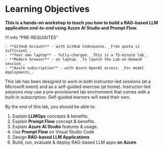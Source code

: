 # Learning Objectives

**This is a hands-on workshop to teach you how to build a RAG-based LLM application _end-to-end_ using Azure AI Studio and Prompt Flow.**

!!! info "PRE-REQUISITES"

    - **GitHub Account** - with GitHub Codespaces. _Free quota is sufficient_.
    - **Your own laptop** - fully-charged. _This is a 75-minute lab_.
    - **Modern browser** - on laptop. _To launch the Lab-on-Demand session_.
    - **Azure subscription** - with Azure OpenAI access. _For model deployments_.

This lab has been designed to work in both instructor-led sessions (at a Microsoft event) and as a self-guided exercise (at home). Instructor-led sessions _may_ use a pre-provisioned lab environment that comes with a built-in subscription. Self-guided learners will need their own.

By the end of this lab, you should be able to:

1. Explain **LLMOps** concepts & benefits.
1. Explain **Prompt Flow** concept & benefits.
1. Explain **Azure AI Studio** features & usage.
1. Use **Prompt Flow** on Visual Studio Code
1. Design **RAG-based LLM Applications**
1. Build, run, evaluate & deploy RAG-based LLM apps **on Azure**.
